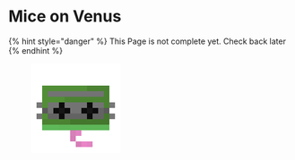 # Mice on Venus

{% hint style="danger" %}
This Page is not complete yet. Check back later
{% endhint %}

<figure><img src="https://github.com/ItsMePok/PFE/blob/wikiAssets/cassette/cassette_miceonvenus.png?raw=true" alt=""><figcaption></figcaption></figure>

